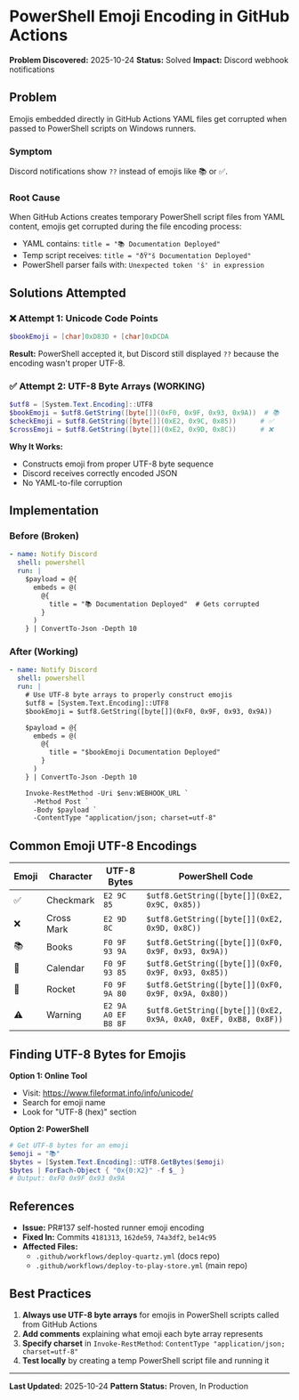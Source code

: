 # PowerShell Emoji Encoding in GitHub Actions

**Problem Discovered:** 2025-10-24
**Status:** Solved
**Impact:** Discord webhook notifications

## Problem

Emojis embedded directly in GitHub Actions YAML files get corrupted when passed to PowerShell scripts on Windows runners.

### Symptom
Discord notifications show `??` instead of emojis like 📚 or ✅.

### Root Cause
When GitHub Actions creates temporary PowerShell script files from YAML content, emojis get corrupted during the file encoding process:
- YAML contains: `title = "📚 Documentation Deployed"`
- Temp script receives: `title = "ðŸ"š Documentation Deployed"`
- PowerShell parser fails with: `Unexpected token 'š' in expression`

## Solutions Attempted

### ❌ Attempt 1: Unicode Code Points
```powershell
$bookEmoji = [char]0xD83D + [char]0xDCDA
```
**Result:** PowerShell accepted it, but Discord still displayed `??` because the encoding wasn't proper UTF-8.

### ✅ Attempt 2: UTF-8 Byte Arrays (WORKING)
```powershell
$utf8 = [System.Text.Encoding]::UTF8
$bookEmoji = $utf8.GetString([byte[]](0xF0, 0x9F, 0x93, 0x9A))  # 📚
$checkEmoji = $utf8.GetString([byte[]](0xE2, 0x9C, 0x85))      # ✅
$crossEmoji = $utf8.GetString([byte[]](0xE2, 0x9D, 0x8C))      # ❌
```

**Why It Works:**
- Constructs emoji from proper UTF-8 byte sequence
- Discord receives correctly encoded JSON
- No YAML-to-file corruption

## Implementation

### Before (Broken)
```yaml
- name: Notify Discord
  shell: powershell
  run: |
    $payload = @{
      embeds = @(
        @{
          title = "📚 Documentation Deployed"  # Gets corrupted
        }
      )
    } | ConvertTo-Json -Depth 10
```

### After (Working)
```yaml
- name: Notify Discord
  shell: powershell
  run: |
    # Use UTF-8 byte arrays to properly construct emojis
    $utf8 = [System.Text.Encoding]::UTF8
    $bookEmoji = $utf8.GetString([byte[]](0xF0, 0x9F, 0x93, 0x9A))

    $payload = @{
      embeds = @(
        @{
          title = "$bookEmoji Documentation Deployed"
        }
      )
    } | ConvertTo-Json -Depth 10

    Invoke-RestMethod -Uri $env:WEBHOOK_URL `
      -Method Post `
      -Body $payload `
      -ContentType "application/json; charset=utf-8"
```

## Common Emoji UTF-8 Encodings

| Emoji | Character | UTF-8 Bytes | PowerShell Code |
|-------|-----------|-------------|-----------------|
| ✅ | Checkmark | `E2 9C 85` | `$utf8.GetString([byte[]](0xE2, 0x9C, 0x85))` |
| ❌ | Cross Mark | `E2 9D 8C` | `$utf8.GetString([byte[]](0xE2, 0x9D, 0x8C))` |
| 📚 | Books | `F0 9F 93 9A` | `$utf8.GetString([byte[]](0xF0, 0x9F, 0x93, 0x9A))` |
| 📅 | Calendar | `F0 9F 93 85` | `$utf8.GetString([byte[]](0xF0, 0x9F, 0x93, 0x85))` |
| 🚀 | Rocket | `F0 9F 9A 80` | `$utf8.GetString([byte[]](0xF0, 0x9F, 0x9A, 0x80))` |
| ⚠️ | Warning | `E2 9A A0 EF B8 8F` | `$utf8.GetString([byte[]](0xE2, 0x9A, 0xA0, 0xEF, 0xB8, 0x8F))` |

## Finding UTF-8 Bytes for Emojis

**Option 1: Online Tool**
- Visit: https://www.fileformat.info/info/unicode/
- Search for emoji name
- Look for "UTF-8 (hex)" section

**Option 2: PowerShell**
```powershell
# Get UTF-8 bytes for an emoji
$emoji = "📚"
$bytes = [System.Text.Encoding]::UTF8.GetBytes($emoji)
$bytes | ForEach-Object { "0x{0:X2}" -f $_ }
# Output: 0xF0 0x9F 0x93 0x9A
```

## References

- **Issue:** PR#137 self-hosted runner emoji encoding
- **Fixed In:** Commits `4181313`, `162de59`, `74a3df2`, `be14c95`
- **Affected Files:**
  - `.github/workflows/deploy-quartz.yml` (docs repo)
  - `.github/workflows/deploy-to-play-store.yml` (main repo)

## Best Practices

1. **Always use UTF-8 byte arrays** for emojis in PowerShell scripts called from GitHub Actions
2. **Add comments** explaining what emoji each byte array represents
3. **Specify charset** in `Invoke-RestMethod`: `ContentType "application/json; charset=utf-8"`
4. **Test locally** by creating a temp PowerShell script file and running it

---

**Last Updated:** 2025-10-24
**Pattern Status:** Proven, In Production
